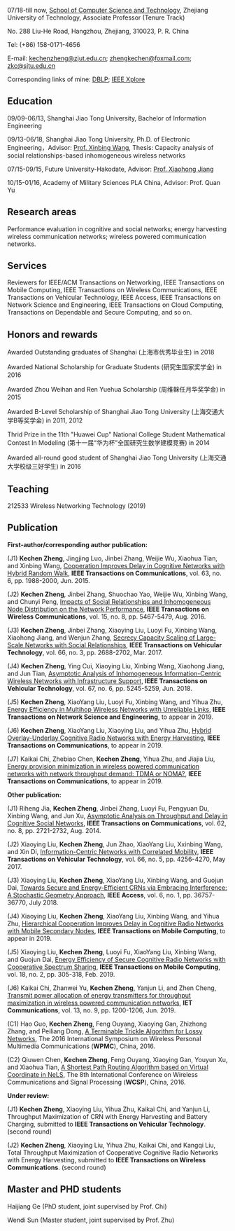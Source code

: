07/18-till now, [School of Computer Science and Technology](http://www.software.zjut.edu.cn/), Zhejiang University of Technology, Associate Professor (Tenure Track)

No. 288 Liu-He Road, Hangzhou, Zhejiang, 310023, P. R. China

Tel: (+86) 158-0171-4656

E-mail: kechenzheng@zjut.edu.cn; zhengkechen@foxmail.com; zkc@sjtu.edu.cn

Corresponding links of mine: [DBLP](https://dblp.uni-trier.de/pers/hd/z/Zheng:Kechen);   [IEEE Xplore](https://ieeexplore.ieee.org/author/37085359644)

## Education

09/09-06/13, Shanghai Jiao Tong University, Bachelor of Information Engineering

09/13-06/18, Shanghai Jiao Tong University, Ph.D. of Electronic Engineering，Advisor: [Prof. Xinbing Wang](http://iwct.sjtu.edu.cn/Personal/xwang8/), Thesis: Capacity analysis of social relationships-based inhomogeneous wireless networks

07/15-09/15, Future University-Hakodate, Advisor: [Prof. Xiaohong Jiang](http://www.fun.ac.jp/research/faculty_members/xiaohongjiang/)

10/15-01/16, Academy of Military Sciences PLA China, Advisor: Prof. Quan Yu

## Research areas

Performance evaluation in cognitive and social networks; energy harvesting wireless communication networks; wireless powered communication networks.

## Services
Reviewers for IEEE/ACM Transactions on Networking, IEEE Transactions on Mobile Computing, IEEE Transactions on Wireless Communications, IEEE Transactions on Vehicular Technology, IEEE Access, IEEE Transactions on Network Science and Engineering, IEEE Transactions on Cloud Computing, Transactions on Dependable and Secure Computing, and so on.

## Honors and rewards

Awarded Outstanding graduates of Shanghai (上海市优秀毕业生) in 2018

Awarded National Scholarship for Graduate Students (研究生国家奖学金) in 2016

Awarded Zhou Weihan and Ren Yuehua Scholarship (周维榦任月华奖学金) in 2015

Awarded B-Level Scholarship of Shanghai Jiao Tong University (上海交通大学B等奖学金) in 2011, 2012

Thrid Prize in the 11th "Huawei Cup" National College Student Mathematical Contest In Modeling (第十一届“华为杯”全国研究生数学建模竞赛) in 2014

Awarded all-round good student of Shanghai Jiao Tong University (上海交通大学校级三好学生) in 2016

## Teaching
212533 Wireless Networking Technology (2019)

## Publication

**First-author/corresponding author publication:**

(J1) **Kechen Zheng**, Jingjing Luo, Jinbei Zhang, Weijie Wu, Xiaohua Tian, and Xinbing Wang, [Cooperation Improves Delay in Cognitive Networks with Hybrid Random Walk](https://ieeexplore.ieee.org/document/7070747),  **IEEE Transactions on Communications**, vol. 63, no. 6, pp. 1988-2000, Jun. 2015.

(J2) **Kechen Zheng**, Jinbei Zhang, Shuochao Yao, Weijie Wu, Xinbing Wang, and Chunyi Peng, [Impacts of Social Relationships and Inhomogeneous Node Distribution on the Network Performance](https://ieeexplore.ieee.org/document/7462274), **IEEE Transactions on Wireless Communications**, vol. 15, no. 8, pp. 5467-5479, Aug. 2016.

(J3) **Kechen Zheng**, Jinbei Zhang, Xiaoying Liu, Luoyi Fu, Xinbing Wang, Xiaohong Jiang, and Wenjun Zhang, [Secrecy Capacity Scaling of Large-Scale Networks with Social Relationships](https://ieeexplore.ieee.org/document/7496960), **IEEE Transactions on Vehicular Technology**, vol. 66, no. 3, pp. 2688-2702, Mar. 2017.

(J4) **Kechen Zheng**, Ying Cui, Xiaoying Liu, Xinbing Wang, Xiaohong Jiang, and Jun Tian, [Asymptotic Analysis of Inhomogeneous Information-Centric Wireless Networks with Infrastructure Support](https://ieeexplore.ieee.org/document/8304646), **IEEE Transactions on Vehicular Technology**, vol. 67, no. 6, pp. 5245-5259, Jun. 2018.

(J5) **Kechen Zheng**, XiaoYang Liu, Luoyi Fu, Xinbing Wang, and Yihua Zhu, [Energy Efficiency in Multihop Wireless Networks with Unreliable Links](https://ieeexplore.ieee.org/document/8598721), **IEEE Transactions on Network Science and Engineering**, to appear in 2019.

(J6) **Kechen Zheng**, XiaoYang Liu, Xiaoying Liu, and Yihua Zhu, [Hybrid Overlay-Underlay Cognitive Radio Networks with Energy Harvesting](https://ieeexplore.ieee.org/document/8695113), **IEEE Transactions on Communications**, to appear in 2019.

(J7) Kaikai Chi, Zhebiao Chen, **Kechen Zheng**, Yihua Zhu, and Jiajia Liu, [Energy provision minimization in wireless powered communication networks with network throughput demand: TDMA or NOMA?](https://ieeexplore.ieee.org/document/8733057), **IEEE Transactions on Communications**, to appear in 2019. 

**Other publication:**

(J1) Riheng Jia, **Kechen Zheng**, Jinbei Zhang, Luoyi Fu, Pengyuan Du, Xinbing Wang, and Jun Xu, [Asymptotic Analysis on Throughput and Delay in Cognitive Social Networks](https://ieeexplore.ieee.org/document/6853384), **IEEE Transactions on Communications**, vol. 62, no. 8, pp. 2721-2732, Aug. 2014.

(J2) Xiaoying Liu, **Kechen Zheng**, Jun Zhao, XiaoYang Liu, Xxinbing Wang, and Xin Di, [Information-Centric Networks with Correlated Mobility](https://ieeexplore.ieee.org/document/7551158), **IEEE Transactions on Vehicular Technology**, vol. 66, no. 5, pp. 4256-4270, May 2017.

(J3) Xiaoying Liu, **Kechen Zheng**, XiaoYang Liu, Xinbing Wang, and Guojun Dai, [Towards Secure and Energy-Efficient CRNs via Embracing Interference: A Stochastic Geometry Approach](https://ieeexplore.ieee.org/document/8402212), **IEEE Access**, vol. 6, no. 1, pp. 36757-36770, July 2018.

(J4) Xiaoying Liu, **Kechen Zheng**, XiaoYang Liu, Xinbing Wang, and Yihua Zhu, [Hierarchical Cooperation Improves Delay in Cognitive Radio Networks with Mobile Secondary Nodes](https://ieeexplore.ieee.org/document/8570778), **IEEE Transactions on Mobile Computing**, to appear in 2019. 

(J5) Xiaoying Liu, **Kechen Zheng**, Luoyi Fu, XiaoYang Liu, Xinbing Wang, and Guojun Dai, [Energy Efficiency of Secure Cognitive Radio Networks with Cooperative Spectrum Sharing](https://ieeexplore.ieee.org/document/8362946), **IEEE Transactions on Mobile Computing**, vol. 18, no. 2, pp. 305-318, Feb. 2019. 

(J6) Kaikai Chi, Zhanwei Yu, **Kechen Zheng**, Yanjun Li, and Zhen Cheng, [Transmit power allocation of energy transmitters for throughput maximization in wireless powered communication networks](https://ieeexplore.ieee.org/document/8732064), **IET Communications**, vol. 13, no. 9, pp. 1200-1206, Jun. 2019.

(C1) Hao Guo, **Kechen Zheng**, Feng Ouyang, Xiaoying Gan, Zhizhong Zhang, and Peiliang Dong, [A Terminable Trickle Algorithm for Lossy Networks](https://ieeexplore.ieee.org/document/7954483), The 2016 International Symposium on Wireless Personal Multimedia Communications (**WPMC**), China, 2016.

(C2) Qiuwen Chen, **Kechen Zheng**, Feng Ouyang, Xiaoying Gan, Youyun Xu, and Xiaohua Tian, [A Shortest Path Routing Algorithm based on Virtual Coordinate in NeLS](https://ieeexplore.ieee.org/document/7752568), The 8th International Conference on Wireless Communications and Signal Processing (**WCSP**), China, 2016.

**Under review:**

(J1) **Kechen Zheng**, Xiaoying Liu, Yihua Zhu, Kaikai Chi, and Yanjun Li, Throughput Maximization of CRN with Energy Harvesting and Battery Charging, submitted to **IEEE Transactions on Vehicular Technology**. (second round)

(J2) **Kechen Zheng**, Xiaoying Liu, Yihua Zhu, Kaikai Chi, and Kangqi Liu, Total Throughput Maximization of Cooperative Cognitive Radio Networks with Energy Harvesting, submitted to **IEEE Transactions on Wireless Communications**. (second round)

## Master and PHD students

Haijiang Ge (PhD student, joint supervised by Prof. Chi)

Wendi Sun (Master student, joint supervised by Prof. Zhu)
